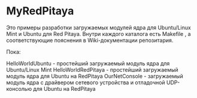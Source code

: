 # MyRedPitaya

Это примеры разработки загружаемых модулей ядра для Ubuntu/Linux Mint и Ubuntu для Red Pitaya.
Внутри каждого каталога есть Makefile , а соответствующие пояснения в Wiki-документации репозитария.

Пока:

HelloWorldUbuntu - простейший загружаемый модуль ядра для Ubuntu/Linux Mint
HelloWorldRedPitaya - простейший загружаемый модуль ядра для Ubuntu на RedPitaya
OurNetConsole - загружаемый модуль ядра с драйвером сетевого устройства и отладочной UDP-консолью для Ubuntu на RedPitaya

